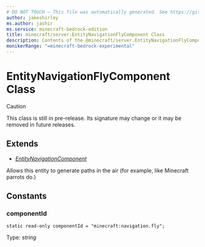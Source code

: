 ```yaml
---
# DO NOT TOUCH — This file was automatically generated. See https://github.com/mojang/minecraftapidocsgenerator to modify descriptions, examples, etc.
author: jakeshirley
ms.author: jashir
ms.service: minecraft-bedrock-edition
title: minecraft/server.EntityNavigationFlyComponent Class
description: Contents of the @minecraft/server.EntityNavigationFlyComponent class.
monikerRange: "=minecraft-bedrock-experimental"
---
```

# EntityNavigationFlyComponent Class

> [!CAUTION]
> This class is still in pre-release.  Its signature may change or it may be removed in future releases.

## Extends
- [*EntityNavigationComponent*](EntityNavigationComponent.md)

Allows this entity to generate paths in the air (for example, like Minecraft parrots do.)

## Constants

### **componentId**
`static read-only componentId = "minecraft:navigation.fly";`

Type: *string*
